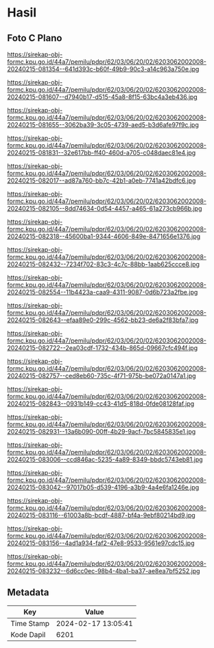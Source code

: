 # Hasil

## Foto C Plano

https://sirekap-obj-formc.kpu.go.id/44a7/pemilu/pdpr/62/03/06/20/02/6203062002008-20240215-081354--641d393c-b60f-49b9-90c3-a14c963a750e.jpg

https://sirekap-obj-formc.kpu.go.id/44a7/pemilu/pdpr/62/03/06/20/02/6203062002008-20240215-081607--d7940b17-d515-45a8-8f15-63bc4a3eb436.jpg

https://sirekap-obj-formc.kpu.go.id/44a7/pemilu/pdpr/62/03/06/20/02/6203062002008-20240215-081655--3062ba39-3c05-4739-aed5-b3d6afe97f9c.jpg

https://sirekap-obj-formc.kpu.go.id/44a7/pemilu/pdpr/62/03/06/20/02/6203062002008-20240215-081831--32e617bb-ff40-460d-a705-c048daec81e4.jpg

https://sirekap-obj-formc.kpu.go.id/44a7/pemilu/pdpr/62/03/06/20/02/6203062002008-20240215-082017--ad87a760-bb7c-42b1-a0eb-7741a42bdfc6.jpg

https://sirekap-obj-formc.kpu.go.id/44a7/pemilu/pdpr/62/03/06/20/02/6203062002008-20240215-082105--8dd74634-0d54-4457-a465-61a273cb966b.jpg

https://sirekap-obj-formc.kpu.go.id/44a7/pemilu/pdpr/62/03/06/20/02/6203062002008-20240215-082318--45600ba1-9344-4606-849e-8471656e1376.jpg

https://sirekap-obj-formc.kpu.go.id/44a7/pemilu/pdpr/62/03/06/20/02/6203062002008-20240215-082432--7234f702-83c3-4c7c-88bb-1aab625ccce8.jpg

https://sirekap-obj-formc.kpu.go.id/44a7/pemilu/pdpr/62/03/06/20/02/6203062002008-20240215-082554--11b4423a-caa9-4311-9087-0d6b723a2fbe.jpg

https://sirekap-obj-formc.kpu.go.id/44a7/pemilu/pdpr/62/03/06/20/02/6203062002008-20240215-082643--efaa89e0-299c-4562-bb23-de6a2f83bfa7.jpg

https://sirekap-obj-formc.kpu.go.id/44a7/pemilu/pdpr/62/03/06/20/02/6203062002008-20240215-082722--2ea03cdf-1732-434b-865d-09667cfc494f.jpg

https://sirekap-obj-formc.kpu.go.id/44a7/pemilu/pdpr/62/03/06/20/02/6203062002008-20240215-082757--ced8eb60-735c-4f71-975b-be072a0147a1.jpg

https://sirekap-obj-formc.kpu.go.id/44a7/pemilu/pdpr/62/03/06/20/02/6203062002008-20240215-082843--0931b149-cc43-41d5-818d-0fde08128faf.jpg

https://sirekap-obj-formc.kpu.go.id/44a7/pemilu/pdpr/62/03/06/20/02/6203062002008-20240215-082931--13a6b090-00ff-4b29-9acf-7bc5845835e1.jpg

https://sirekap-obj-formc.kpu.go.id/44a7/pemilu/pdpr/62/03/06/20/02/6203062002008-20240215-083006--ccd846ac-5235-4a89-8349-bbdc5743eb81.jpg

https://sirekap-obj-formc.kpu.go.id/44a7/pemilu/pdpr/62/03/06/20/02/6203062002008-20240215-083042--97017b05-d539-4196-a3b9-4a4e6fa1246e.jpg

https://sirekap-obj-formc.kpu.go.id/44a7/pemilu/pdpr/62/03/06/20/02/6203062002008-20240215-083116--61003a8b-bcdf-4887-bf4a-9ebf80214bd9.jpg

https://sirekap-obj-formc.kpu.go.id/44a7/pemilu/pdpr/62/03/06/20/02/6203062002008-20240215-083156--4ad1a934-faf2-47e8-9533-9561e97cdc15.jpg

https://sirekap-obj-formc.kpu.go.id/44a7/pemilu/pdpr/62/03/06/20/02/6203062002008-20240215-083232--6d6cc0ec-98b4-4ba1-ba37-ae8ea7bf5252.jpg


## Metadata

| Key        | Value               |
| ---------- | ------------------- |
| Time Stamp | 2024-02-17 13:05:41 |
| Kode Dapil | 6201                |




